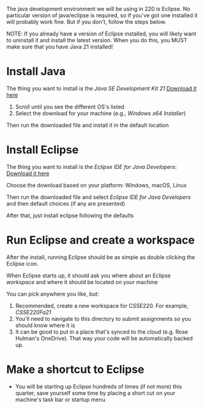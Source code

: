 The java development environment we will be using in 220 is Eclipse.
No particular version of java/eclipse is required, so if you've got
one installed it will probably work fine.  But if you don't, follow
the steps below.

NOTE: If you already have a version of Eclipse installed, you will likely want to uninstall it and install the latest version.  When you do this, you MUST make sure that you have Java 21 installed!

# Install Java

The thing you want to install is the *Java SE Development Kit 21* <a href="https://www.oracle.com/java/technologies/downloads/#java21-windows">Download it here</a>

1. Scroll until you see the different OS's listed
2. Select the download for your machine (e.g., *Windows x64 Installer*)

Then run the downloaded file and install it in the default location

# Install Eclipse

The thing you want to install is the *Eclipse IDE for Java Developers*:
<a href="https://www.eclipse.org/downloads/packages/">Download it here</a>

Choose the download based on your platform: Windows, macOS, Linux

Then run the downloaded file and select *Eclipse IDE for Java Developers* and then default choices (if any are presented)

After that, just install eclipse following the defaults


# Run Eclipse and create a workspace

After the install, running Eclipse should be as simple as double clicking the Eclipse icon.

When Eclipse starts up, it should ask you where about an Eclipse *workspace* and where it should be located on your machine

You can pick anywhere you like, but:

1. Recommended, create a new workspace for CSSE220. For example, *CSSE220Fa21*
2. You'll need to navigate to this directory to submit assignments so
   you should know where it is
3. It can be good to put in a place that's synced to the cloud
   (e.g. Rose Hulman's OneDrive).  That way your code will be
   automatically backed up.

# Make a shortcut to Eclipse
- You will be starting up Eclipse hundreds of times (if not more) this quarter, save yourself some time by placing a short cut on your machine's task bar or startup menu
